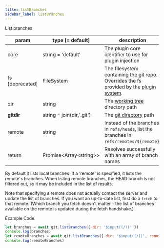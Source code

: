 ```yaml
---
title: listBranches
sidebar_label: listBranches
---
```


List branches

| param           | type [= default]           | description                                                                                               |
| --------------- | -------------------------- | --------------------------------------------------------------------------------------------------------- |
| core            | string = 'default'         | The plugin core identifier to use for plugin injection                                                    |
| fs [deprecated] | FileSystem                 | The filesystem containing the git repo. Overrides the fs provided by the [plugin system](./plugin_fs.md). |
| dir             | string                     | The [working tree](dir-vs-gitdir.md) directory path                                                       |
| **gitdir**      | string = join(dir,'.git')  | The [git directory](dir-vs-gitdir.md) path                                                                |
| remote          | string                     | Instead of the branches in `refs/heads`, list the branches in `refs/remotes/${remote}`.                   |
| return          | Promise\<Array\<string\>\> | Resolves successfully with an array of branch names                                                       |

By default it lists local branches. If a 'remote' is specified, it lists the remote's branches. When listing remote branches, the HEAD branch is not filtered out, so it may be included in the list of results.

Note that specifying a remote does not actually contact the server and update the list of branches.
If you want an up-to-date list, first do a `fetch` to that remote.
(Which branch you fetch doesn't matter - the list of branches available on the remote is updated during the fetch handshake.)

Example Code:

```js live
let branches = await git.listBranches({ dir: '$input((/))' })
console.log(branches)
let remoteBranches = await git.listBranches({ dir: '$input((/))', remote: '$input((origin))' })
console.log(remoteBranches)
```

<script>
(function rewriteEditLink() {
  const el = document.querySelector('a.edit-page-link.button');
  if (el) {
    el.href = 'https://github.com/isomorphic-git/isomorphic-git/edit/master/src/commands/listBranches.js';
  }
})();
</script>